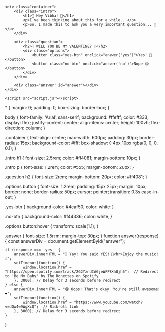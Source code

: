 <!DOCTYPE html>
<html lang="en">
<head>
    <meta charset="UTF-8">
    <meta name="viewport" content="width=device-width, initial-scale=1.0">
    <title>Will You Be My Valentine, Vibha?</title>
    <link rel="stylesheet" href="styles.css">
</head>
<body>

    <div class="container">
        <div class="intro">
            <h1>🎉 Hey Vibha! 🎉</h1>
            <p>I've been thinking about this for a while...</p>
            <p>So, I made this to ask you a very important question... 👀</p>
        </div>

        <div class="question">
            <h2>💌 WILL YOU BE MY VALENTINE? 💌</h2>
            <div class="options">
                <button class="yes-btn" onclick="answer('yes')">Yes! 💖</button>
                <button class="no-btn" onclick="answer('no')">Nope 😅</button>
            </div>
        </div>

        <div class="answer" id="answer"></div>
    </div>

    <script src="script.js"></script>
</body>
</html>
* {
    margin: 0;
    padding: 0;
    box-sizing: border-box;
}

body {
    font-family: 'Arial', sans-serif;
    background: #ffefff;
    color: #333;
    display: flex;
    justify-content: center;
    align-items: center;
    height: 100vh;
    flex-direction: column;
}

.container {
    text-align: center;
    max-width: 600px;
    padding: 30px;
    border-radius: 15px;
    background-color: #fff;
    box-shadow: 0 4px 10px rgba(0, 0, 0, 0.1);
}

.intro h1 {
    font-size: 2.5rem;
    color: #ff4081;
    margin-bottom: 10px;
}

.intro p {
    font-size: 1.2rem;
    color: #555;
    margin-bottom: 20px;
}

.question h2 {
    font-size: 2rem;
    margin-bottom: 20px;
    color: #ff4081;
}

.options button {
    font-size: 1.2rem;
    padding: 15px 25px;
    margin: 10px;
    border: none;
    border-radius: 50px;
    cursor: pointer;
    transition: 0.3s ease-in-out;
}

.yes-btn {
    background-color: #4caf50;
    color: white;
}

.no-btn {
    background-color: #f44336;
    color: white;
}

.options button:hover {
    transform: scale(1.1);
}

.answer {
    font-size: 1.5rem;
    margin-top: 30px;
}
function answer(response) {
    const answerDiv = document.getElementById("answer");

    if (response === 'yes') {
        answerDiv.innerHTML = "💖 Yay! You said YES! 💖<br>Enjoy the music! 🎶";
        setTimeout(function() {
            window.location.href = "https://open.spotify.com/track/2G2YzndIA6jeWFPBXhUjh5";  // Redirect to 'Be My Baby' by The Ronettes on Spotify
        }, 3000); // Delay for 3 seconds before redirect
    } else {
        answerDiv.innerHTML = "😅 Oops! That's okay! You're still awesome! ❤️";
        setTimeout(function() {
            window.location.href = "https://www.youtube.com/watch?v=dQw4w9WgXcQ";  // Rickroll link
        }, 3000); // Delay for 3 seconds before redirect
    }
}
